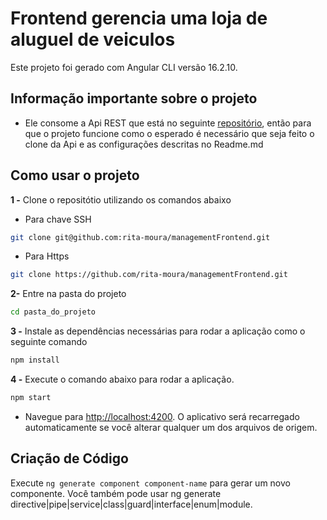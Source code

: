 # Frontend gerencia uma loja de aluguel de veiculos

Este projeto foi gerado com Angular CLI versão 16.2.10.

## Informação importante sobre o projeto

- Ele consome a Api REST que está no seguinte [repositório](https://github.com/rita-moura/managementBackend), então para que o projeto funcione como o esperado é necessário que seja feito o clone da Api e as configurações descritas no Readme.md

## Como usar o projeto

__1 -__ Clone o repositótio utilizando os comandos abaixo

- Para chave SSH

```bash
git clone git@github.com:rita-moura/managementFrontend.git
```

- Para Https
  
```bash
git clone https://github.com/rita-moura/managementFrontend.git
```

__2-__ Entre na pasta do projeto

```bash
cd pasta_do_projeto
```

__3 -__ Instale as dependências necessárias para rodar a aplicação como o seguinte comando

```bash
npm install
```

__4 -__ Execute o comando abaixo para rodar a aplicação.

```bash
npm start
```

- Navegue para <http://localhost:4200>. O aplicativo será recarregado automaticamente se você alterar qualquer um dos arquivos de origem.

## Criação de Código

Execute `ng generate component component-name` para gerar um novo componente. Você também pode usar ng generate directive|pipe|service|class|guard|interface|enum|module.
